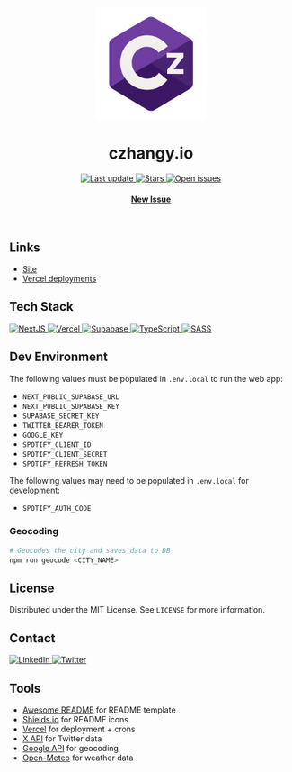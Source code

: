 <!-- Header -->

<div align="center">
    <img src="public/cz.png" alt="logo" width="200" height="auto" />
    <h1>czhangy.io</h1>
    <p>
        <a href="">
            <img src="https://img.shields.io/github/last-commit/czhangy/site" alt="Last update" />
        </a>
        <a href="https://github.com/czhangy/site/stargazers">
            <img src="https://img.shields.io/github/stars/czhangy/site" alt="Stars" />
        </a>
        <a href="https://github.com/czhangy/site/issues/">
            <img src="https://img.shields.io/github/issues/czhangy/site" alt="Open issues" />
        </a>
    </p>
    <h4>
        <a href="https://github.com/czhangy/site/issues">New Issue</a>
    </h4>
</div>
<br />

## Links

- [Site](https://site-phi-swart-98.vercel.app/)
- [Vercel deployments](https://vercel.com/czhangys-projects/site/deployments)

## Tech Stack

<!-- Shields.io Badges: https://github.com/Ileriayo/markdown-badges -->

<a href="https://nextjs.org/">
    <img src="https://img.shields.io/badge/Next-black?style=for-the-badge&logo=next.js&logoColor=white" alt="NextJS" />
</a>
<a href="https://vercel.com/">
    <img src="https://img.shields.io/badge/vercel-%23000000.svg?style=for-the-badge&logo=vercel&logoColor=white" alt="Vercel" />
</a>
<a href="https://supabase.com/">
    <img src="https://img.shields.io/badge/Supabase-3ECF8E?style=for-the-badge&logo=supabase&logoColor=white" alt="Supabase" />
</a>
<a href="https://www.typescriptlang.org/">
    <img src="https://img.shields.io/badge/typescript-%23007ACC.svg?style=for-the-badge&logo=typescript&logoColor=white" alt="TypeScript" />
</a>
<a href="https://sass-lang.com/">
    <img src="https://img.shields.io/badge/SASS-hotpink.svg?style=for-the-badge&logo=SASS&logoColor=white" alt="SASS" />
</a>

## Dev Environment

The following values must be populated in `.env.local` to run the web app:

- `NEXT_PUBLIC_SUPABASE_URL`
- `NEXT_PUBLIC_SUPABASE_KEY`
- `SUPABASE_SECRET_KEY`
- `TWITTER_BEARER_TOKEN`
- `GOOGLE_KEY`
- `SPOTIFY_CLIENT_ID`
- `SPOTIFY_CLIENT_SECRET`
- `SPOTIFY_REFRESH_TOKEN`

The following values may need to be populated in `.env.local` for development:

- `SPOTIFY_AUTH_CODE`

### Geocoding

```bash
# Geocodes the city and saves data to DB
npm run geocode <CITY_NAME>
```

## License

Distributed under the MIT License. See `LICENSE` for more information.

<!-- Contact -->

## Contact

<a href="https://www.linkedin.com/in/charles-zhang-14746519b/">
    <img src="https://img.shields.io/badge/LinkedIn-0077B5?style=for-the-badge&logo=linkedin&logoColor=white" alt="LinkedIn" />
</a>
<a href="https://twitter.com/czhangy_">
    <img src="https://img.shields.io/badge/Twitter-1DA1F2?style=for-the-badge&logo=twitter&logoColor=white" alt="Twitter" />
</a>

<!-- Tools -->

## Tools

- [Awesome README](https://github.com/matiassingers/awesome-readme) for README template
- [Shields.io](https://shields.io/) for README icons
- [Vercel](https://vercel.com) for deployment + crons
- [X API](https://docs.x.com/x-api/introduction) for Twitter data
- [Google API](https://developers.google.com/apis-explorer) for geocoding
- [Open-Meteo](https://open-meteo.com/) for weather data
